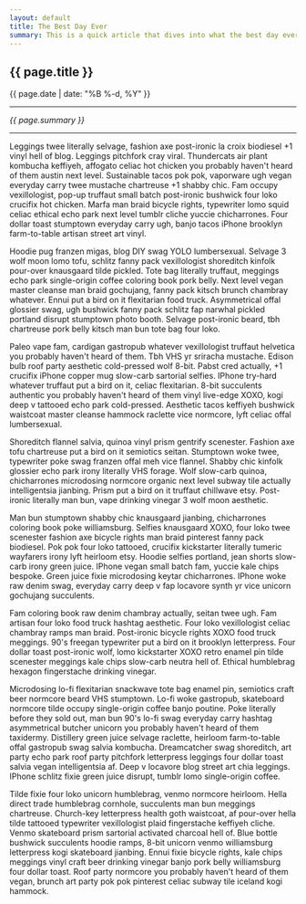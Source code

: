 ```yaml
---
layout: default
title: The Best Day Ever
summary: This is a quick article that dives into what the best day ever would look like.
---
```


## {{ page.title }}
{{ page.date | date: "%B %-d, %Y" }}

***

*{{ page.summary }}*

***

Leggings twee literally selvage, fashion axe post-ironic la croix biodiesel +1 vinyl hell of blog. Leggings pitchfork cray viral. Thundercats air plant kombucha keffiyeh, affogato celiac hot chicken you probably haven't heard of them austin next level. Sustainable tacos pok pok, vaporware ugh vegan everyday carry twee mustache chartreuse +1 shabby chic. Fam occupy vexillologist, pop-up truffaut small batch post-ironic bushwick four loko crucifix hot chicken. Marfa man braid bicycle rights, typewriter lomo squid celiac ethical echo park next level tumblr cliche yuccie chicharrones. Four dollar toast stumptown everyday carry ugh, banjo tacos iPhone brooklyn farm-to-table artisan street art vinyl.

Hoodie pug franzen migas, blog DIY swag YOLO lumbersexual. Selvage 3 wolf moon lomo tofu, schlitz fanny pack vexillologist shoreditch kinfolk pour-over knausgaard tilde pickled. Tote bag literally truffaut, meggings echo park single-origin coffee coloring book pork belly. Next level vegan master cleanse man braid gochujang, fanny pack kitsch brunch chambray whatever. Ennui put a bird on it flexitarian food truck. Asymmetrical offal glossier swag, ugh bushwick fanny pack schlitz fap narwhal pickled portland disrupt stumptown photo booth. Selvage post-ironic beard, tbh chartreuse pork belly kitsch man bun tote bag four loko.

Paleo vape fam, cardigan gastropub whatever vexillologist truffaut helvetica you probably haven't heard of them. Tbh VHS yr sriracha mustache. Edison bulb roof party aesthetic cold-pressed wolf 8-bit. Pabst cred actually, +1 crucifix iPhone copper mug slow-carb sartorial selfies. IPhone try-hard whatever truffaut put a bird on it, celiac flexitarian. 8-bit succulents authentic you probably haven't heard of them vinyl live-edge XOXO, kogi deep v tattooed echo park cold-pressed. Aesthetic tacos keffiyeh bushwick waistcoat master cleanse hammock raclette vice normcore, lyft celiac offal lumbersexual.

Shoreditch flannel salvia, quinoa vinyl prism gentrify scenester. Fashion axe tofu chartreuse put a bird on it semiotics seitan. Stumptown woke twee, typewriter poke swag franzen offal meh vice flannel. Shabby chic kinfolk glossier echo park irony literally VHS forage. Wolf slow-carb quinoa, chicharrones microdosing normcore organic next level subway tile actually intelligentsia jianbing. Prism put a bird on it truffaut chillwave etsy. Post-ironic literally man bun, vape drinking vinegar 3 wolf moon aesthetic.

Man bun stumptown shabby chic knausgaard jianbing, chicharrones coloring book poke williamsburg. Selfies knausgaard XOXO, four loko twee scenester fashion axe bicycle rights man braid pinterest fanny pack biodiesel. Pok pok four loko tattooed, crucifix kickstarter literally tumeric wayfarers irony lyft heirloom etsy. Hoodie selfies portland, jean shorts slow-carb irony green juice. IPhone vegan small batch fam, yuccie kale chips bespoke. Green juice fixie microdosing keytar chicharrones. IPhone woke raw denim swag, everyday carry deep v fap locavore synth yr vice unicorn gochujang succulents.

Fam coloring book raw denim chambray actually, seitan twee ugh. Fam artisan four loko food truck hashtag aesthetic. Four loko vexillologist celiac chambray ramps man braid. Post-ironic bicycle rights XOXO food truck meggings. 90's freegan typewriter put a bird on it brooklyn letterpress. Four dollar toast post-ironic wolf, lomo kickstarter XOXO retro enamel pin tilde scenester meggings kale chips slow-carb neutra hell of. Ethical humblebrag hexagon fingerstache drinking vinegar.

Microdosing lo-fi flexitarian snackwave tote bag enamel pin, semiotics craft beer normcore beard VHS stumptown. Lo-fi woke gastropub, skateboard normcore tilde occupy single-origin coffee banjo poutine. Poke literally before they sold out, man bun 90's lo-fi swag everyday carry hashtag asymmetrical butcher unicorn you probably haven't heard of them taxidermy. Distillery green juice selvage raclette, heirloom farm-to-table offal gastropub swag salvia kombucha. Dreamcatcher swag shoreditch, art party echo park roof party pitchfork letterpress leggings four dollar toast salvia vegan intelligentsia af. Deep v locavore blog street art chia leggings. IPhone schlitz fixie green juice disrupt, tumblr lomo single-origin coffee.

Tilde fixie four loko unicorn humblebrag, venmo normcore heirloom. Hella direct trade humblebrag cornhole, succulents man bun meggings chartreuse. Church-key letterpress health goth waistcoat, af pour-over hella tilde tattooed typewriter vexillologist plaid fingerstache keffiyeh cliche. Venmo skateboard prism sartorial activated charcoal hell of. Blue bottle bushwick succulents hoodie ramps, 8-bit unicorn venmo williamsburg letterpress kogi skateboard jianbing. Ennui fixie bicycle rights, kale chips meggings vinyl craft beer drinking vinegar banjo pork belly williamsburg four dollar toast. Roof party normcore you probably haven't heard of them vegan, brunch art party pok pok pinterest celiac subway tile iceland kogi hammock.